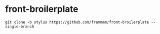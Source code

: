 # front-broilerplate
```
git clone -b stylus https://github.com/frammmm/front-broilerplate --single-branch
```
